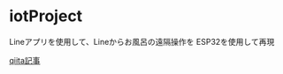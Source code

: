 # iotProject
Lineアプリを使用して、Lineからお風呂の遠隔操作を
ESP32を使用して再現

[qiita記事](https://qiita.com/wimps/items/1140a62279800d876b81)
